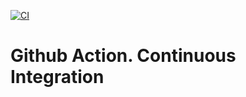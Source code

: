 [![CI](https://github.com/Tonnnya/1323GAtest/actions/workflows/blank.yml/badge.svg)](https://github.com/Tonnnya/1323GAtest/actions/workflows/blank.yml)


# Github Action. Continuous Integration
